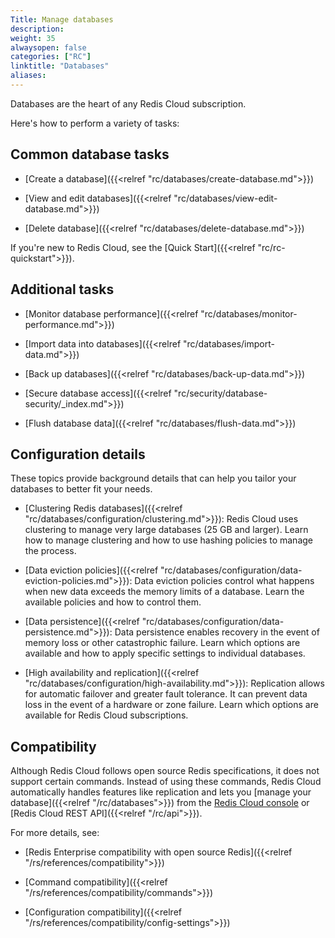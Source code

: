 ```yaml
---
Title: Manage databases
description:
weight: 35
alwaysopen: false
categories: ["RC"]
linktitle: "Databases"
aliases: 
---
```


Databases are the heart of any Redis Cloud subscription.  

Here's how to perform a variety of tasks:

## Common database tasks

- [Create a database]({{<relref "rc/databases/create-database.md">}})

- [View and edit databases]({{<relref "rc/databases/view-edit-database.md">}})

- [Delete database]({{<relref "rc/databases/delete-database.md">}})

If you're new to Redis Cloud, see the [Quick Start]({{<relref "rc/rc-quickstart">}}).

## Additional tasks

- [Monitor database performance]({{<relref "rc/databases/monitor-performance.md">}}) 

- [Import data into databases]({{<relref "rc/databases/import-data.md">}}) 

- [Back up databases]({{<relref "rc/databases/back-up-data.md">}})

- [Secure database access]({{<relref "rc/security/database-security/_index.md">}})

- [Flush database data]({{<relref "rc/databases/flush-data.md">}})

## Configuration details

These topics provide background details that can help you tailor your databases to better fit your needs.

- [Clustering Redis databases]({{<relref "rc/databases/configuration/clustering.md">}}): Redis Cloud uses clustering to manage very large databases (25 GB and larger). Learn how to manage clustering and how to use hashing policies to manage the process.

- [Data eviction policies]({{<relref "rc/databases/configuration/data-eviction-policies.md">}}): Data eviction policies control what happens when new data exceeds the memory limits of a database. Learn the available policies and how to control them.

- [Data persistence]({{<relref "rc/databases/configuration/data-persistence.md">}}): Data persistence enables recovery in the event of memory loss or other catastrophic failure. Learn which options are available and how to apply specific settings to individual databases.

- [High availability and replication]({{<relref "rc/databases/configuration/high-availability.md">}}): Replication allows for automatic failover and greater fault tolerance. It can prevent data loss in the event of a hardware or zone failure.  Learn which options are available for Redis Cloud subscriptions.

## Compatibility

Although Redis Cloud follows open source Redis specifications, it does not support certain commands. Instead of using these commands, Redis Cloud automatically handles features like replication and lets you [manage your database]({{<relref "/rc/databases">}}) from the [Redis Cloud console](https://app.redislabs.com/) or [Redis Cloud REST API]({{<relref "/rc/api">}}).

For more details, see:

- [Redis Enterprise compatibility with open source Redis]({{<relref "/rs/references/compatibility">}})

- [Command compatibility]({{<relref "/rs/references/compatibility/commands">}})

- [Configuration compatibility]({{<relref "/rs/references/compatibility/config-settings">}})

